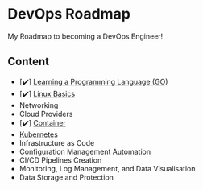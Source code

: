 # DevOps Roadmap

My Roadmap to becoming a DevOps Engineer!

## Content

- [✔️] [Learning a Programming Language (GO)](go/README.md)
- [✔️] [Linux Basics](linux/README.md)
- Networking
- Cloud Providers
- [✔️] [Container](containers/README.md)
- [Kubernetes](kubernetes/README.md)
- Infrastructure as Code
- Configuration Management Automation
- CI/CD Pipelines Creation
- Monitoring, Log Management, and Data Visualisation
- Data Storage and Protection
